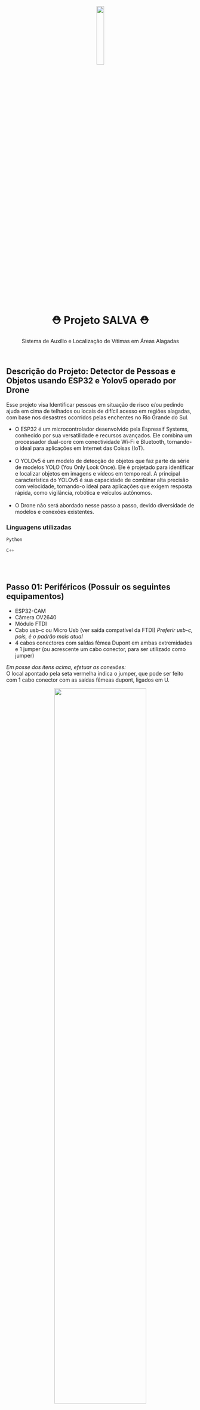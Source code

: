 <div align="center">

<img src="https://github.com/user-attachments/assets/18cf580f-5a08-40a0-8cb3-e113e3c687a5" width="20%"/>

# ⛑️ Projeto SALVA ⛑️
Sistema de Auxílio e Localização de Vítimas em Áreas Alagadas
</div>
</br>

## Descrição do Projeto: Detector de Pessoas e Objetos usando ESP32 e Yolov5 operado por Drone
Esse projeto visa Identificar pessoas em situação de risco e/ou pedindo ajuda em cima de telhados ou locais de difícil acesso em regiões alagadas, com base nos desastres ocorridos pelas enchentes no Rio Grande do Sul.

- O ESP32 é um microcontrolador desenvolvido pela Espressif Systems, conhecido por sua versatilidade e recursos avançados. Ele combina um processador dual-core com conectividade Wi-Fi e Bluetooth, tornando-o ideal para aplicações em Internet das Coisas (IoT).</br></br>
- O YOLOv5 é um modelo de detecção de objetos que faz parte da série de modelos YOLO (You Only Look Once). Ele é projetado para identificar e localizar objetos em imagens e vídeos em tempo real. A principal característica do YOLOv5 é sua capacidade de combinar alta precisão com velocidade, tornando-o ideal para aplicações que exigem resposta rápida, como vigilância, robótica e veículos autônomos.</br></br>
- O Drone não será abordado nesse passo a passo, devido diversidade de modelos e conexões existentes.

### Linguagens utilizadas
```python
Python
```

``` c#
C++
```
<br></br>

## Passo 01: Periféricos (Possuir os seguintes equipamentos)
- ESP32-CAM
- Câmera OV2640
- Módulo FTDI
- Cabo usb-c ou Micro Usb (ver saída compatível da FTDI) *Preferir usb-c, pois, é o padrão mais atual* 
- 4 cabos conectores com saídas fêmea Dupont em ambas extremidades e 1 jumper (ou acrescente um cabo conector, para ser utilizado como jumper)

*Em posse dos itens acima, efetuar as conexões:*<br> O local apontado pela seta vermelha indica o jumper, que pode ser feito com 1 cabo conector com as saídas fêmeas dupont, ligados em U.
<div align="center">
  <img src="https://github.com/renandefgoncalves/Reconhecedor-de-Objetos/blob/main/img/Ligacao-FTDI.png" width="70%" /> <br><br>

  <table>
    <tr>
      <th>Pinos do ESP32-CAM</th>
      <th>Pinos Placa FTDI</th>
      <th>Descrição</th>
      <th>Cores</th>
    </tr>
    <tr>
      <td>5V</td>
      <td>VCC</td>
      <td>Alimentação Positiva</td>
      <td>Vermelho</td>
    </tr>
    <tr>
      <td>GND</td>
      <td>GND</td>
      <td>Alimentação Negativa</td>
      <td>Preto</td>
    </tr>
    <tr>
      <td>UOT</td>
      <td>RX</td>
      <td>Pinos de Comunicação cruzados. TX ligado no RX</td>
      <td>Azul</td>
    </tr>
    <tr>
      <td>UOR</td>
      <td>TX</td>
      <td>Pinos de Comunicação cruzados. RX ligado no TX</td>
      <td>Verde</td>
    </tr>
    <tr>
      <td>IO0 com GND</td>
      <td>--------</td>
      <td>Habilita o modo programação</td>
      <td>Cinza</td>
    </tr>
  </table>
</div>

<br>

## Passo 02: Organizando seu projeto
Por praticidade e organização, hospedaremos nossos arquivos no Google Drive, isso permite que os arquivos sejam acessados de qualquer lugar e ainda teremos uma acessibilidade melhor para manipular os arquivos no Google Collab 

2.1) No seu PC, crie 4 pastas/subpastas da seguinte forma:
- **images**
  - **/train**
    - nessa pasta você colocará 48 imagens de treino
  - **/val**
    - nessa pasta você colocará 12 imagens de validação do seu modelo.<br> 

- **labels**
  - **/train**
    - labels das imagens de treino
  - **/val**
    - labels das imagens de validação
<br></br>

## Passo 03: Busca de Imagens
3.1) Procure imagens contendo o objeto e salve tudo em uma pasta local de sua preferência no seu PC, neste caso, usaremos *telhados* e *pessoas*

3.2) Renomeie cada arquivo nesse formato: **telhado_01**. Isso vai facilitar na visualização e organização dos arquivos

3.3) Após isso, separe 80% em uma nova pasta chamada **train** e o resto em uma pasta chamada **val**

3.4) Mova as pastas train e val para uma nova pasta chamada **images**.

3.5) O resultado será esse:
```images/train```
```images/val```
<br><br>

## Passo 04: MakeSense.AI
4.1) Entre no site makesense.ai | https://www.makesense.ai/ e clique em "Get started";

4.2) Clique no quadrado "Drop imagens or Click here to select them", aponte para a sua pasta local ```images/train```, dê um "Ctrl + A" para selecionar todas as imagens ao mesmo tempo, e confirme. (Você precisará repetir esse passo para ```images/val```);

4.3) Clique em Object Detection;

4.4) Clique em Start project;

4.5) Na tela seguinte, com o título Create labels, clique no sinal de + que fica no canto esquerdo superior. Esse botão serve para você criar os labels telhado e pessoa. Então, após clicar no sinal de +, você aciona quantas labels que você desejar.
(crie um rótulo que faça sentido para o objeto que você está reconhecendo. Nesse caso, telhado.)

4.6) Crie uma caixa delimitadora retangular e não polígono **POLÍGONO NÃO FUNCIONA!** para cada objeto em cada imagem e à direita da sua tela, escolha o label telhado. Na sua seleção da moldura, dê ênfase ao que você está pretendendo reconhecer, que nesse caso, será telhado inundado.

**Importante! Se houver mais de um objeto na foto, crie uma caixa para cada objeto, mesmo que eles sejam do mesmo tipo. Exemplo: Se houver dois telhados separados na foto, crie uma caixa para o primeiro telhado e outra caixa para o outro telhado, e não uma caixa só para os dois juntos. Vide imagem abaixo:**
https://blog.totalcad.com.br/wp-content/uploads/2017/06/m-d987916938a7aebcac0fcde7311a5b9ce52f8dc7-740x360.jpg
<br><br>

## Passo 05: Exportando as Imagens
5.1) Após criar as caixas para todas as imagens, vá em "Actions" e "Export annotations".

5.2) Selecione A.zip package containing files in YOLO format. Dentro desse zip estão todos os rótulos para cada imagem.

5.3) Salve esse zip na subpasta labes/train que você criou na ETAPA-01.

5.4) Descompacte o conteúdo do .zip nessa subpasta e os seus TXT estarão no labes/train.

5.5) Repita o processo com as images/val.

5.6) No final, você terá que ter os labels de treino e validação dentro da sua respectiva pasta da seguinte forma:

- **images**
  - **/train**
    - nessa pasta você colocará 48 imagens de treino
  - **/val**
    - nessa pasta você colocará 12 imagens de validação do seu modelo.<br> 

- **labels**
  - **/train**
    - labels das imagens de treino
  - **/val**
    - labels das imagens de validação

5.7) Copie toda essa estrutura de pastas e subpastas para o seu Google Drive, em pasta ou subpasta sem espaços ou caracteres especiais. Exemplo:
```/content/drive/MyDrive/reconhecedor-obj```
<br></br>

## Passo 06: Criando o código no Google Collab
6.1) Acesse o site do Google Collab | https://colab.research.google.com/ **Certifique-se de estar logado com a mesma conta que fez o upload dos arquivos no Google Drive**

6.2) Clique em arquivo -> Novo Notebook no Drive

6.3) Troque a instância para uma mais potente. Acesse **Alterar Tipo de Ambiente de Execução**, selecione **T4 GPU** e clique em **Salvar**

6.4) Agora podemos começar a Codar. Faremos isso em blocos:

> **Anexando arquivos do Google Drive:** O Código abaixo faz com que o Google Collab identifique as imagens que estão no seu Google Drive.

``` python
from google.colab import drive
drive.mount('/content/drive')
```

> **Clonando Repositório Yolov5** Faz um clone do repositório Yolov5 para dentro do seu projeto.
``` python
! git clone https://github.com/ultralytics/yolov5.git
```

> **Instale as bibliotecas necessárias** Faz o download automático de todas bibliotecas necessárias para rodar o repositório do Yolov5 no seu ambiente. Essas bibliotecas são indicadas pelo próprio dono do repositório.
``` python
! pip install -r yolov5/requirements.txt
```

> **Crie um arquivo chamado telhado.yaml usando o bloco de notas** Coloque o seguinte conteúdo dentro desse arquivo:
Observação: mantenha essa raiz /content/drive/MyDrive/ e mantenha o final /images/train/ e atualize o meio da raiz apontando para as pastas e subpastas do seu drive. Exemplo: /content/drive/MyDrive/reconhecedor-obj/ manter o /images/train/ e depois o /images/val/
``` python
train: /content/drive/reconhecedor-obj/images/train/
val: /content/drive/MyDrive/reconhecedor-obj/images/val/

names: # Defina aqui as labels do seu dataset
  0: "Telhado"
  1: "Pessoa"
  # ...
```
copie o arquivo ```telhado.yaml``` para dentro da pasta "reconhecedor-obj" que está no Google Drive ```/content/drive/MyDrive/reconhecedor-obj/telhado.yaml```


> **Insere o arquivo .yaml para treinamento** Este é o primeiro passo para começar o treinamento
``` python
! cp /content/drive/MyDrive/reconhecedor-obj/telhado.yaml yolov5/data/
```

> **Treinamento em si** Você pode mexer na variável --epochs mudando o número na frente dele. Exemplo, você pode subir o 40 para 60 e analisar os resultados de acurácia do seu modelo.
``` python
! python yolov5/train.py --data telhado.yaml --weights yolov5s.pt --img 640 --epochs 40
```

6.5) Nessa etapa, você precisa criar uma subpasta chamada test, ficando assim:

- **images**
  - **/train**
    - nessa pasta você colocará 48 imagens de treino
  - **/val**
    - nessa pasta você colocará 12 imagens de validação do seu modelo.<br> 

- **labels**
  - **/train**
    - labels das imagens de treino
  - **/val**
    - labels das imagens de validação

- test

6.6) Escolha uma imagem da sua pasta ```/images/train``` que tenha uma vista superior e de perto de um telhado com água em volta e copie para ```/test```. Busque outras imagens que não tenham sido utilizados no ```train``` e ```val```.

6.7) Atualize o path na frente de --source com o caminho do seu test. Exemplo: ```--source drive/MyDrive/reconhecedor-obg/test/```
``` python
import os
import subprocess

def get_latest_train_run_folder():
    subfolders = [f.path for f in os.scandir('yolov5/runs/train') if f.is_dir()]
    latest_folder = max(subfolders, key=os.path.getctime, default=None)
    return latest_folder

latest_run = get_latest_train_run_folder()
result = subprocess.run(f'python yolov5/detect.py --weights {latest_run}/weights/best.pt --img 640 --source drive/MyDrive/PROJETOS/DRONE/2024/test/ --data yolov5/data/telhado.yaml', shell=True, capture_output=True, text=True)
if latest_run:
    # COMANDO
    result = subprocess.run(f'python yolov5/detect.py --weights {latest_run}/weights/best.pt --img 640 --source drive/MyDrive/PROJETOS/DRONE/2024/test/ --data yolov5/data/telhado.yaml', shell=True, capture_output=True, text=True)
    print(result.stdout)
    print(result.stderr)
else:
    print("Não foi possível encontrar a pasta de treinamento mais recente.")
```
6.8) Faça o download do arquivo ```best.pt``` que está no seguinte path: ```yolov5/runs/train/exp/weights/best.pt```, **esse arquivo será utilizado posteriormente**.

<br></br>

## Passo 07: Programação (Softwares)
7.1) Efetue o download dos seguintes Softwares:

- Arduino IDE https://www.arduino.cc/en/software <br>
[![](https://markdown-videos-api.jorgenkh.no/youtube/_s8Dx61ECJA)](https://youtu.be/_s8Dx61ECJA)


- Visual Studio Code https://code.visualstudio.com/ <br>
[![](https://markdown-videos-api.jorgenkh.no/youtube/1s_cB4q-ZKI)](https://youtu.be/1s_cB4q-ZKI)


**No lugar do Visual Studio Code, pode ser usada a IDE de sua preferência, compatível com Python.**

7.2) Efetue a instalação de ambos softwares

7.3) Com o Arduino aberto, se preferir, troque a linguagem para português-BR, acessando File -> Preferences -> Language e trocando English por português-BRASIL, clique em OK e reinicie o Arduino IDE para que altera o idioma. 

[![](https://markdown-videos-api.jorgenkh.no/youtube/Im_17-sjf0w)](https://youtu.be/Im_17-sjf0w)


7.4) Acesse novamente Arquivos -> Preferências, clique em URL do Gerenciador de Placas Adicionais e insira o link: https://dl.espressif.com/dl/package_esp32_index.json, dê ok.

[![](https://markdown-videos-api.jorgenkh.no/youtube/poVgoe4Pon8)](https://youtu.be/poVgoe4Pon8)


7.5) Abra o Gerenciador de Placas. Clique no segundo item do canto esquerdo, que fica entre o símbolo da pasta e dos livros, clique em "filtrar sua pesquisa..." e escreva *esp32*

7.6) Instale esp32 por "Espressif System"

7.7) Faça o download das bibliotecas 
- [ESP Async WebServer](https://github.com/renandefgoncalves/Reconhecedor-de-Objetos/blob/main/Bibliotecas/ESPAsyncWebServer-master.zip)
- [ESP32CAM Main](https://github.com/renandefgoncalves/Reconhecedor-de-Objetos/blob/main/Bibliotecas/esp32cam-main.zip)
- [ESP32 SDK Master](https://github.com/renandefgoncalves/Reconhecedor-de-Objetos/blob/main/Bibliotecas/esp8266-esp32-sdk-master.zip)

[![](https://markdown-videos-api.jorgenkh.no/youtube/df5JZYzU0JU)](https://youtu.be/df5JZYzU0JU)


clique em Rascunho -> Incluir Biblioteca -> Adicionar Biblioteca.ZIP... , e selecione as 3 bibliotecas que fez o download uma de cada vez, repetindo o processo.

7.8) Clique no retângulo -> Selecione outra placa e porta -> busque por "AI Thinker ESP32-CAM" 
[![](https://markdown-videos-api.jorgenkh.no/youtube/_gqzeojdfGuw)](https://youtu.be/gqzeojdfGuw)

7.9) Se aparecer 'nenhuma porta conectada', conecte o USB ao computador e verifique a porta que será habilitada. (Caso não habilite nenhuma porta, tente outro cabo usb), caso apareça mais de uma porta, remova o cabo e verifique o número da porta que será removido, reinsira o cabo e selecione novamente a porta que será habilitada.

7.10) Após confirmar que as conexões dos cabos estão de acordo com a imagem https://github.com/user-attachments/assets/a855df23-4f20-4def-83d9-3a9f259e4fd4, a placa selecionada é a "AI Thinker ESP32-CAM" e a porta certa está selecionada, insira o código no seu esboço.
Apague esse código:
``` C++
void setup() {
  // put your setup code here, to run once:

}

void loop() {
  // put your main code here, to run repeatedly:

}
``` 
Copie e Cole esse código:

``` C++
#include <WebServer.h> //biblioteca responsável em instanciar um servidor web. Sobe um servidor local de imagens na porta 80 para que o seu navegador possa compilar e te mostrar ao usuário.
#include <WiFi.h> //biblioteca que gerencia o hardware da placa para acessar o wifi
#include <esp32cam.h> //gerencia o hadware para a câmera funciona
 
const char* WIFI_SSID = "ssid wifi celular";
const char* WIFI_PASS = "password";
//a variável const é uma boa prática para alocar e economizar espaço.
//char é um tipo de variável que mexe com caracteres.
//* indica que é um ponteiro, e um ponteiro pega uma faixa de endereços livres na memória


int8_t nivelBrilho = 100; //esse número indica o brilho do flash. Varia de 0 (desligado) a 255 (brilho máximo). Não use níveis acima de 200 porque vai aquecer o circuito do flash e posteriormente, queimá-lo
#define FLASH_GPIO_NUM 4  //definindo o pino 4 onde está o flash
 
WebServer server(80); //WebServer é obrigatório, server é um nome dado pelo programador. 80 é a porta do HTML
 
 
static auto loRes = esp32cam::Resolution::find(320, 240); //preparo da martriz de pixels com a imagem
static auto midRes = esp32cam::Resolution::find(350, 530); //em diferentes resoluções
static auto hiRes = esp32cam::Resolution::find(800, 600);

void serveJpg() // void não retorna variável, nome serveJpg é definido pelo programador
{
  auto frame = esp32cam::capture(); //está capturando imagens e guardando em frame de forma automatica
  if (frame == nullptr) { //se frame for nulo, deu erro na câmera
    Serial.println("CAPTURE FAIL"); //captura deu errado
    server.send(503, "", ""); //indica o código 503 de serviço indisponível no HTML
    return; //não retorna nada, mas libera a função serveJpg()
  } //fecha o if
  Serial.printf("CAPTURE OK %dx%d %db\n", frame->getWidth(), frame->getHeight(),
                static_cast<int>(frame->size())); //frase impressa no monitor serial, onde %d reserva um espaço para ser preenchido com o respectivo conteúdo de frame->getWidth(), frame->getHeight() e   static_cast<int>(frame->size())
 
  server.setContentLength(frame->size()); //manda pra frente o tamanho da tela para o navegador saber
  server.send(200, "image/jpeg"); //manda o padrão de imagem para o seu navegador
  WiFiClient client = server.client(); //o hardware conversa com o software para enviar isso via wifi
  frame->writeTo(client); //gerencia a porta 80 no seu navegador
} //fecha a função do serveJpg
 
void handleJpgLo() //é uma função, porém gerencia a resolução baixa 320x240
{
  if (!esp32cam::Camera.changeResolution(loRes)) { //está testando se a resolução está com problema
//o ! indica a negação. Então estamos perguntando se “esp32cam::Camera.changeResolution” == falso
    Serial.println("SET-LO-RES FAIL"); //msg está com problema
  }
  serveJpg(); //aqui ele carrega a função acima
}
 
void handleJpgHi() //igual ao low, porém gerencia a resolução mais alta 800x600
{
  if (!esp32cam::Camera.changeResolution(hiRes)) {
    Serial.println("SET-HI-RES FAIL");
  }
  serveJpg();
}
 
void handleJpgMid() //gerencia a resolução média 350x530
{
  if (!esp32cam::Camera.changeResolution(midRes)) {
    Serial.println("SET-MID-RES FAIL");
  }
  serveJpg(); //carrega a função explicada acima
}
 
 
void  setup(){
  Serial.begin(115200); //define o baud rate que é a taxa de bits que vai para o monitor serial
  Serial.println(); //imprime uma linha vazia
  {
    using namespace esp32cam; //estou criando um espaço de variáveis
    Config cfg; //carregando o arquivo de configuração da pinagem do ESP32-CAM
    cfg.setPins(pins::AiThinker); //use o modelo do ESP32 da empresa AiThinker
    cfg.setResolution(hiRes); //seta a resolução para a mais alta
    cfg.setBufferCount(2); //carrega um buffer. Buffer é o exemplo da caixa d’água residencial
    cfg.setJpeg(80); //seta a porta 80 na câmera
 
    bool ok = Camera.begin(cfg); //arquivo de configuração chamado cfg é carregado na camera por meio do begin
    Serial.println(ok ? "CAMERA OK" : "CAMERA FAIL"); //teste + Serial.println
//se ok == true, "CAMERA OK", senão "CAMERA FAIL"
  }
  WiFi.persistent(false); //tá dizendo que nao é para persistir o WiFi
  WiFi.mode(WIFI_STA); //tá dizendo que o seu ESP32 precisa de um roteador para funcionar
  WiFi.begin(WIFI_SSID, WIFI_PASS); //carrega a credenciais para o seu WiFi
  while (WiFi.status() != WL_CONNECTED) { //enquanto o WiFi tenta se conectar, imprime um .
    Serial.print("."); //imprime pontos
    delay(500);
  }
  Serial.print("http://"); //imprime http://
  Serial.println(WiFi.localIP()); //ele busca o IP local e imprime junto com a frase anterior
  Serial.println("  /cam-lo.jpg"); //imprime as opções para vc escolher
  Serial.println("  /cam-hi.jpg");
  Serial.println("  /cam-mid.jpg");
 
  server.on("/cam-lo.jpg", handleJpgLo); //aqui é aquela parte que você escolhe a versão de 
  server.on("/cam-hi.jpg", handleJpgHi); //resolução na URL
  server.on("/cam-mid.jpg", handleJpgMid);
 
  server.begin(); //ele ativa o server
  pinMode(FLASH_GPIO_NUM, OUTPUT); //define o pino do flash como saíde
}
 
void loop()
{
  server.handleClient(); //gerencia a atualização das imagens e manda pra frente
  analogWrite(FLASH_GPIO_NUM,nivelBrilho); //se o esp se conectar no wifi, o flash acende fraquinho para não queimar. 
}
```
7.11) Após colar este código, altere nas linhas 5 e 6 sua rede wi-fi e senha pelas que você utilizará (Essa rede deve ser 2.4 GHz, não é possível conexão com redes 5 GHz. **Não funciona em iPhones, pois não possuem rede 2.4 GHz**

[![](https://markdown-videos-api.jorgenkh.no/youtube/5Tq-6lDQ9BQ)](https://youtu.be/5Tq-6lDQ9BQ)

  
``` c++ 
const char* WIFI_SSID = "ssid wifi celular"; Troque o "ssid wifi celular" pelo nome certo da sua rede
const char* WIFI_PASS = "password"; Troque a senha "password" pela que configurou ao criar a rede
```


7.12) Clique na seta verde, localizada no centro dos ícones. O programa começará compilando o código
7.13) Após isso, ele tentará transferir o programa para a placa. Quando aparecer ..., pressione o botão preto localizado na parte traseira da placa por 3 segundos e solte.
7.14) A leitura continuará até 100% e retornará a seguinte mensagem: RTS pin ...
7.15) Já pode remover o jumper da placa.

*** terminar

## Passo 08: Rodando o Modelo no Visual Code
7.1) Abra um Visual Code;

7.2) Crie um arquivo Python, cole esse código e salve-o na mesma pasta em que está o .ino e o best.pt:

``` python
import cv2
import torch
import numpy as np
import urllib
import pathlib
from pathlib import Path

pathlib.PosixPath = pathlib.WindowsPath

path = 'best.pt' # TROQUE PELO CAMINHO DO SEU PESO CASO QUEIRA (best.pt que foi gerado no treinamento) ex: yolov5/runs/train/exp9/weights/best.pt
image_url = 'http://192.168.10.250/cam-hi.jpg' # TROQUE PELO LINK GERADO NO MONITOR SERIAL

model = torch.hub.load('ultralytics/yolov5', 'custom', path, force_reload=True)
model.conf = 0.6 #essa variável determina a acurácia do seu modelo. Faça testes para encontrar o melhor resultado.

print(path)

while True:
    img_resp=urllib.request.urlopen(url=image_url)
    imgnp=np.array(bytearray(img_resp.read()),dtype=np.uint8)
    im = cv2.imdecode(imgnp,-1)
    results = model(im)
    print(results)
    frame = np.squeeze(results.render())
    cv2.imshow('Deteccao', frame)
    key=cv2.waitKey(5)
    if key==ord('q'):
        break

cv2.destroyAllWindows()
```
7.3) Só lembrando que o seu arquivo best.pt fica num path parecido como esse: yolov5/runs/train/exp9/weights/best.pt do seu Google Drive. Esse exp9 é o número de vezes que você treinou. Portanto, ele vai incrementar a cada treinamento.

7.4) Dê o play no seu Visual Studio e uma tela pop-up do Python vai se abrir com imagens capturadas da sua câmera do ESP32-CAM.

